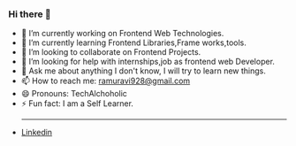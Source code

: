### Hi there 👋

<!--
**Ramuravi/Ramuravi** is a ✨ _special_ ✨ repository because its `README.md` (this file) appears on your GitHub profile.

Here are some ideas to get you started :
-->
- 🔭 I’m currently working on Frontend Web Technologies.
- 🌱 I’m currently learning Frontend Libraries,Frame works,tools.
- 👯 I’m looking to collaborate on Frontend Projects.
- 🤔 I’m looking for help with internships,job as frontend web Developer.
- 💬 Ask me about anything I don't know, I will try to learn new things.
- 📫 How to reach me: ramuravi928@gmail.com
- 😄 Pronouns: TechAlchoholic
- ⚡ Fun fact: I am a Self Learner.
- <hr>
         <a href="https://www.linkedin.com/in/podilichaitanyaakhilkumar" target='_blank' class="fab fa-linkedin">Linkedin</a>
<a href="https://github.com/podilichaitanyaakhilkumar" target='_blank' class="fab fa-github"></a>
                        <a href="https://codepen.io/podilichaitanyaakhilkumar" target='_blank' class="fab fa-codepen"></a>
                        <a href="https://stackoverflow.com/users/14310876/podili-chaitanya-akhil-kumar" target='_blank' class="fab fa-stack-overflow"></a>
                        <a href="https://www.hackerrank.com/pchakhilkumar" target='_blank' class="fab fa-hackerrank"></a>
                        <a href="mailto:pchakhilkumar1082001@gmail.com" target='_blank' class="fa fa-envelope"></a>
                        <a href="https://www.facebook.com/profile.php?id=100005247885101" target='_blank' class="fab fa-facebook"></a>
                        <a href="https://www.instagram.com/akhilkumarpch" target='_blank' class="fab fa-instagram"></a>
                        <a href="https://twitter.com/pchaakhilkumar" target='_blank' class="fab fa-twitter"></a>
                        <a href=" https://wa.me/919493931078 " target='_blank' class="fab fa-whatsapp"></a>
               
